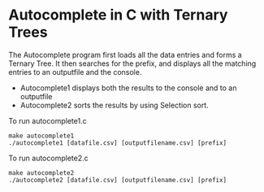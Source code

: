 # __Autocomplete in C with Ternary Trees__ #

The Autocomplete program first loads all the data entries and forms a Ternary Tree. It then searches for the prefix, and displays all the matching entries to an outputfile and the console. 
* Autocomplete1 displays both the results to the console and to an outputfile
* Autocomplete2 sorts the results by using Selection sort.

To run autocomplete1.c
```
make autocomplete1
./autocomplete1 [datafile.csv] [outputfilename.csv] [prefix]
```

To run autocomplete2.c 
```
make autocomplete2
./autocomplete2 [datafile.csv] [outputfilename.csv] [prefix]
```
